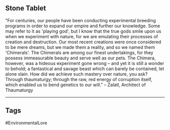 ## Stone Tablet
"For centuries, our people have been conducting experimental breeding programs in order to expand our empire and further our knowledge. Some may refer to it as 'playing god', but I know that the true gods smile upon us when we experiment with nature, for we are emulating their processes of creation and destruction. Our most recent creations were once considered to be mere dreams, but we made them a reality, and so we named them 'Chimerals'. The Chimerals are among our finest undertakings, for they possess immeasurable beauty and serve well as our pets. The Chimera, however, was a hideous experiment gone wrong – and yet it is still a wonder to behold; a fantastical and savage beast which can barely be contained, let alone slain. How did we achieve such mastery over nature, you ask? Through thaumaturgy; through the raw, red energy of corruption itself, which enabled us to bend genetics to our will." – Zalatl, Architect of Thaumaturgy

---
## Tags
#EnvironmentalLore 